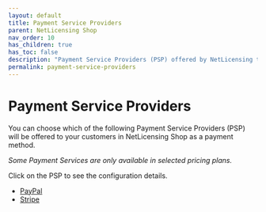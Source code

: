 ```yaml
---
layout: default
title: Payment Service Providers
parent: NetLicensing Shop
nav_order: 10
has_children: true
has_toc: false
description: "Payment Service Providers (PSP) offered by NetLicensing to be used in NetLicensing Shop as a payment method"
permalink: payment-service-providers
---
```


Payment Service Providers
=========================

You can choose which of the following Payment Service Providers (PSP) will be offered to your customers in NetLicensing Shop as a payment method.

*Some Payment Services are only available in selected pricing plans.*

Click on the PSP to see the configuration details.

-   [PayPal](paypal)
-   [Stripe](stripe)
